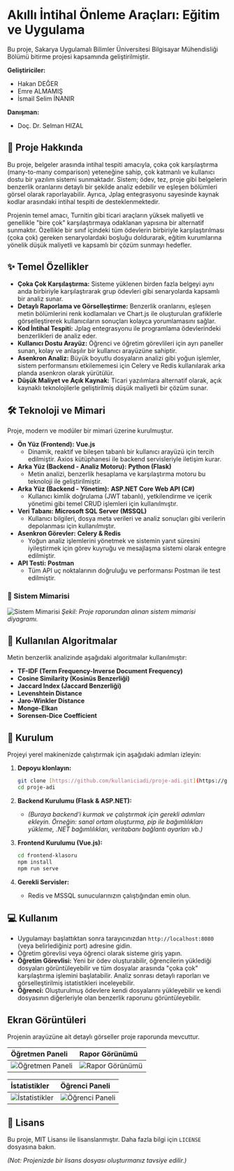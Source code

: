 # Akıllı İntihal Önleme Araçları: Eğitim ve Uygulama

Bu proje, Sakarya Uygulamalı Bilimler Üniversitesi Bilgisayar Mühendisliği Bölümü bitirme projesi kapsamında geliştirilmiştir.

**Geliştiriciler:**
* Hakan DEĞER 
* Emre ALMAMIŞ 
* İsmail Selim İNANIR 

**Danışman:**
* Doç. Dr. Selman HIZAL

## 📝 Proje Hakkında

Bu proje, belgeler arasında intihal tespiti amacıyla, çoka çok karşılaştırma (many-to-many comparison) yeteneğine sahip, çok katmanlı ve kullanıcı dostu bir yazılım sistemi sunmaktadır. Sistem; ödev, tez, proje gibi belgelerin benzerlik oranlarını detaylı bir şekilde analiz edebilir ve eşleşen bölümleri görsel olarak raporlayabilir. Ayrıca, Jplag entegrasyonu sayesinde kaynak kodlar arasındaki intihal tespiti de desteklenmektedir.

Projenin temel amacı, Turnitin gibi ticari araçların yüksek maliyetli ve genellikle "bire çok" karşılaştırmaya odaklanan yapısına bir alternatif sunmaktır. Özellikle bir sınıf içindeki tüm ödevlerin birbiriyle karşılaştırılması (çoka çok) gereken senaryolardaki boşluğu doldurarak, eğitim kurumlarına yönelik düşük maliyetli ve kapsamlı bir çözüm sunmayı hedefler.

## ✨ Temel Özellikler

* **Çoka Çok Karşılaştırma:** Sisteme yüklenen birden fazla belgeyi aynı anda birbiriyle karşılaştırarak grup ödevleri gibi senaryolarda kapsamlı bir analiz sunar.
* **Detaylı Raporlama ve Görselleştirme:** Benzerlik oranlarını, eşleşen metin bölümlerini renk kodlamaları ve Chart.js ile oluşturulan grafiklerle görselleştirerek kullanıcıların sonuçları kolayca yorumlamasını sağlar.
* **Kod İntihal Tespiti:** Jplag entegrasyonu ile programlama ödevlerindeki benzerlikleri de analiz eder.
* **Kullanıcı Dostu Arayüz:** Öğrenci ve öğretim görevlileri için ayrı paneller sunan, kolay ve anlaşılır bir kullanıcı arayüzüne sahiptir.
* **Asenkron Analiz:** Büyük boyutlu dosyaların analizi gibi yoğun işlemler, sistem performansını etkilememesi için Celery ve Redis kullanılarak arka planda asenkron olarak yürütülür.
* **Düşük Maliyet ve Açık Kaynak:** Ticari yazılımlara alternatif olarak, açık kaynaklı teknolojilerle geliştirilmiş düşük maliyetli bir çözüm sunar.

## 🛠️ Teknoloji ve Mimari

Proje, modern ve modüler bir mimari üzerine kurulmuştur.

* **Ön Yüz (Frontend):** **Vue.js**
    * Dinamik, reaktif ve bileşen tabanlı bir kullanıcı arayüzü için tercih edilmiştir. Axios kütüphanesi ile backend servisleriyle iletişim kurar.
* **Arka Yüz (Backend - Analiz Motoru):** **Python (Flask)**
    * Metin analizi, benzerlik hesaplama ve karşılaştırma motoru bu teknoloji ile geliştirilmiştir.
* **Arka Yüz (Backend - Yönetim):** **ASP.NET Core Web API (C#)**
    * Kullanıcı kimlik doğrulama (JWT tabanlı), yetkilendirme ve içerik yönetimi gibi temel CRUD işlemleri için kullanılmıştır.
* **Veri Tabanı:** **Microsoft SQL Server (MSSQL)**
    * Kullanıcı bilgileri, dosya meta verileri ve analiz sonuçları gibi verilerin depolanması için kullanılmıştır.
* **Asenkron Görevler:** **Celery & Redis**
    * Yoğun analiz işlemlerini yönetmek ve sistemin yanıt süresini iyileştirmek için görev kuyruğu ve mesajlaşma sistemi olarak entegre edilmiştir.
* **API Testi:** **Postman**
    * Tüm API uç noktalarının doğruluğu ve performansı Postman ile test edilmiştir.

### 📐 Sistem Mimarisi

![Sistem Mimarisi](https://i.imgur.com/gYlJgR8.png)
*Şekil: Proje raporundan alınan sistem mimarisi diyagramı.*

## 🔬 Kullanılan Algoritmalar

Metin benzerlik analizinde aşağıdaki algoritmalar kullanılmıştır:

* **TF-IDF (Term Frequency-Inverse Document Frequency)**
* **Cosine Similarity (Kosinüs Benzerliği)**
* **Jaccard Index (Jaccard Benzerliği)**
* **Levenshtein Distance**
* **Jaro-Winkler Distance**
* **Monge-Elkan**
* **Sorensen-Dice Coefficient**

## 🚀 Kurulum

Projeyi yerel makinenizde çalıştırmak için aşağıdaki adımları izleyin:

1.  **Depoyu klonlayın:**
    ```bash
    git clone [https://github.com/kullaniciadi/proje-adi.git](https://github.com/kullaniciadi/proje-adi.git)
    cd proje-adi
    ```

2.  **Backend Kurulumu (Flask & ASP.NET):**
    * *(Buraya backend'i kurmak ve çalıştırmak için gerekli adımları ekleyin. Örneğin: sanal ortam oluşturma, pip ile bağımlılıkları yükleme, .NET bağımlılıkları, veritabanı bağlantı ayarları vb.)*

3.  **Frontend Kurulumu (Vue.js):**
    ```bash
    cd frontend-klasoru
    npm install
    npm run serve
    ```

4.  **Gerekli Servisler:**
    * Redis ve MSSQL sunucularınızın çalıştığından emin olun.

## 💻 Kullanım

* Uygulamayı başlattıktan sonra tarayıcınızdan `http://localhost:8080` (veya belirlediğiniz port) adresine gidin.
* Öğretim görevlisi veya öğrenci olarak sisteme giriş yapın.
* **Öğretim Görevlisi:** Yeni bir ödev oluşturabilir, öğrencilerin yüklediği dosyaları görüntüleyebilir ve tüm dosyalar arasında "çoka çok" karşılaştırma işlemini başlatabilir. Analiz sonrası detaylı raporları ve görselleştirilmiş istatistikleri inceleyebilir.
* **Öğrenci:** Oluşturulmuş ödevlere kendi dosyalarını yükleyebilir ve kendi dosyasının diğerleriyle olan benzerlik raporunu görüntüleyebilir.

## Ekran Görüntüleri

Projenin arayüzüne ait detaylı görseller proje raporunda mevcuttur.

| Öğretmen Paneli                                       | Rapor Görünümü                                     |
| :---------------------------------------------------- | :------------------------------------------------- |
| ![Öğretmen Paneli](https://i.imgur.com/kXlqD0H.png)    | ![Rapor Görünümü](https://i.imgur.com/O6LlL7x.png) |

| İstatistikler                                         | Öğrenci Paneli                                     |
| :---------------------------------------------------- | :------------------------------------------------- |
| ![İstatistikler]([https://i.imgur.com/T0bO9aI.png](https://imgur.com/a/yVtkcZP))      | ![Öğrenci Paneli](https://i.imgur.com/yVqXk1q.png) |

## 📜 Lisans

Bu proje, MIT Lisansı ile lisanslanmıştır. Daha fazla bilgi için `LICENSE` dosyasına bakın.

*(Not: Projenizde bir lisans dosyası oluşturmanız tavsiye edilir.)*
